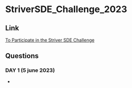 # StriverSDE_Challenge_2023

## Link
[To Participate in the Striver SDE Challenge](https://lnkd.in/dyqKBTGv)

## Questions

### DAY 1 (5 june 2023)
- 